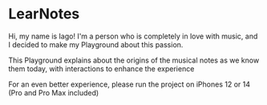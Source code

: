 #  LearNotes

Hi, my name is Iago! 
I'm a person who is completely in love with music, and I decided to make my Playground about this passion.

This Playground explains about the origins of the musical notes as we know them today, with interactions to enhance the experience

For an even better experience, please run the project on iPhones 12 or 14 (Pro and Pro Max included)
